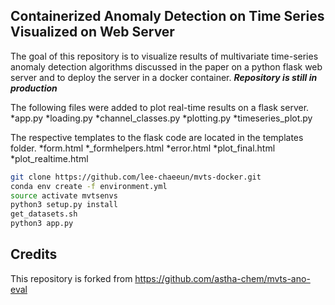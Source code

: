 ## Containerized Anomaly Detection on Time Series Visualized on Web Server
The goal of this repository is to visualize results of multivariate time-series anomaly detection algorithms discussed in the paper on a python flask web server and to deploy the server in a docker container. 
***Repository is still in production***

The following files were added to plot real-time results on a flask server. 
*app.py 
*loading.py
*channel_classes.py
*plotting.py
*timeseries_plot.py

The respective templates to the flask code are located in the templates folder. 
*form.html
*_formhelpers.html
*error.html
*plot_final.html
*plot_realtime.html

```bash
git clone https://github.com/lee-chaeeun/mvts-docker.git
conda env create -f environment.yml
source activate mvtsenvs
python3 setup.py install
get_datasets.sh
python3 app.py
```

## Credits
This repository is forked from https://github.com/astha-chem/mvts-ano-eval

